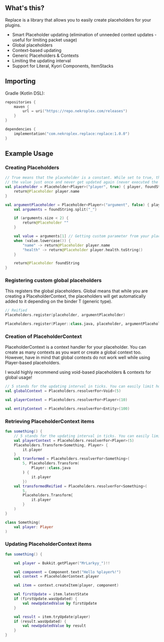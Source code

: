 ## What's this?
Replace is a library that allows you to easily create placeholders for your plugins.

- Smart Placeholder updating (elimination of unneeded context updates - useful for limiting packet usage)
- Global placeholders
- Context-based updating
- Generic Placeholders & Contexts
- Limiting the updating interval
- Support for Literal, Kyori Components, ItemStacks

## Importing

Gradle (Kotlin DSL):
````kt 
repositories {
    maven {
        url = uri("https://repo.nekroplex.com/releases")
    }
}
````

````kt 
dependencies {
    implementation("com.nekroplex.replace:replace:1.0.0")
}
````

## Example Usage

### Creating Placeholders

````kt 
// True means that the placeholder is a constant. While set to true, the placeholder will retrieve
// the value just once and never get updated again (never executed the lambda again)
val placeholder = Placeholder<Player>("player", true) { player, foundString ->
    return@Placeholder player.name
}

val argumentPlaceholder = Placeholder<Player>("argument", false) { player, foundString ->
    val arguments = foundString.split("_")

    if (arguments.size < 2) {
        return@Placeholder ""
    }

    val value = arguments[1] // Getting custom parameter from your placeholder
    when (value.lowercase()) {
        "name" -> return@Placeholder player.name
        "health" -> return@Placeholder player.health.toString()
    }

    return@Placeholder foundString
}
````

### Registering custom global placeholders

This registers the global placeholders.
Global means that while you are creating a PlaceholderContext, the placeholders will get automatically added to it
depending on the binder T (generic type).

````kt
// Reified
Placeholders.register(placeholder, argumentPlaceholder)

Placeholders.register(Player::class.java, placeholder, argumentPlaceholder)
````

### Creation of PlaceholderContext

PlaceholderContext is a context handler for your placeholder. You can create as many contexts as you want or
create a global context too. However, have in mind that global contexts do not work well while using Player-based 
placeholders. 

I would highly recommend using void-based placeholders & contexts for global usage!

````kt 
// 5 stands for the updating interval in ticks. You can easily limit how often the placeholders get updated.
val globalContext = Placeholders.resolverFor<Void>(5)

val playerContext = Placeholders.resolverFor<Player>(10)

val entityContext = Placeholders.resolverFor<Entity>(100)
````

### Retrieving PlaceholderContext items

````kt 
fun something() {
    // 5 stands for the updating interval in ticks. You can easily limit how often the placeholders get updated.
    val playerContext = Placeholders.resolverFor<Player>(5)
    Placeholders.Transform<Something, Player> {
        it.player
    }
    val tranformed = Placeholders.resolverFor<Something>(
        5, Placeholders.Transform(
            Player::class.java
        ) {
            it.player
        })
    val transformedReified = Placeholders.resolverFor<Something>(
        5,
        Placeholders.Transform{
            it.player
        }
    )
}

class Something(
    val player: Player
)
````

### Updating PlaceholderContext items

````kt
fun something() {

    val player = Bukkit.getPlayer("MrLarkyy_")!!

    val component = Component.text("Hello %player%!")
    val context = PlaceholderContext.player

    val item = context.createItem(player, component)

    val firstUpdate = item.latestState
    if (firstUpdate.wasUpdated) {
        val newUpdatedValue by firstUpdate
    }

    val result = item.tryUpdate(player)
    if (result.wasUpdated) {
        val newUpdatedValue by result
    }
}
````